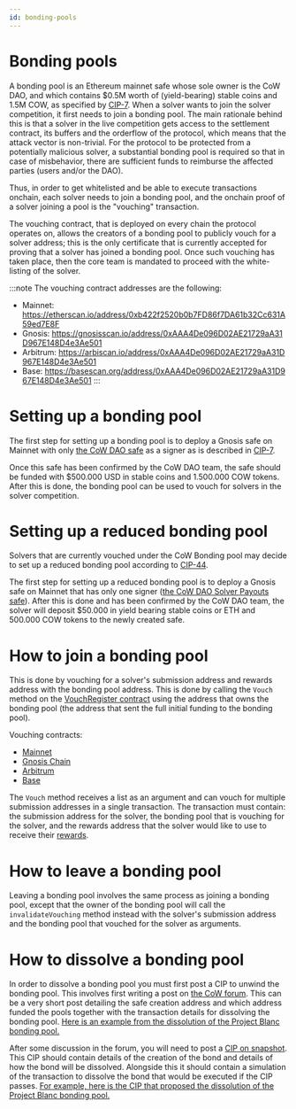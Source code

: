 ```yaml
---
id: bonding-pools
---
```


# Bonding pools

A bonding pool is an Ethereum mainnet safe whose sole owner is the CoW DAO, and which contains $0.5M worth of (yield-bearing) stable coins and 1.5M COW, as specified by [CIP-7](https://snapshot.org/#/cow.eth/proposal/0x267edf7a0bd3c771cfca763322f011ee106d8d5158612c11da29183260d1dba7). When a solver wants to join the solver competition, it first needs to join a bonding pool. The main rationale behind this is that a solver in the live competition gets access to the settlement contract, its buffers and the orderflow of the protocol, which means that the attack vector is non-trivial. For the protocol to be protected from a potentially malicious solver, a substantial bonding pool is required so that in case of misbehavior, there are sufficient funds to reimburse the affected parties (users and/or the DAO).

Thus, in order to get whitelisted and be able to execute transactions onchain, each solver needs to join a bonding pool, and the onchain proof of a solver joining a pool is the "vouching" transaction.

The vouching contract, that is deployed on every chain the protocol operates on, allows the creators of a bonding pool to publicly vouch for a solver address; this is the only certificate that is currently accepted for proving that a solver has joined a bonding pool. Once such vouching has taken place, then the core team is mandated to proceed with the white-listing of the solver.

:::note
The vouching contract addresses are the following:
- Mainnet: https://etherscan.io/address/0xb422f2520b0b7FD86f7DA61b32Cc631A59ed7E8F
- Gnosis: https://gnosisscan.io/address/0xAAA4De096D02AE21729aA31D967E148D4e3Ae501
- Arbitrum: https://arbiscan.io/address/0xAAA4De096D02AE21729aA31D967E148D4e3Ae501
- Base: https://basescan.org/address/0xAAA4De096D02AE21729aA31D967E148D4e3Ae501
:::

# Setting up a bonding pool
The first step for setting up a bonding pool is to deploy a Gnosis safe on Mainnet with only [the CoW DAO safe](https://etherscan.io/address/0xcA771eda0c70aA7d053aB1B25004559B918FE662) as a signer as is described in [CIP-7](https://snapshot.box/#/s:cow.eth/proposal/0x267edf7a0bd3c771cfca763322f011ee106d8d5158612c11da29183260d1dba7).

Once this safe has been confirmed by the CoW DAO team, the safe should be funded with $500.000 USD in stable coins and 1.500.000 COW tokens. After this is done, the bonding pool can be used to vouch for solvers in the solver competition.

# Setting up a reduced bonding pool
Solvers that are currently vouched under the CoW Bonding pool may decide to set up a reduced bonding pool according to [CIP-44](https://snapshot.box/#/s:cow.eth/proposal/0x1b6f1171633ec3d20c4370db37074aa1bd830486d4d0d6c26165915cc42d9412).

The first step for setting up a reduced bonding pool is to deploy a Gnosis safe on Mainnet that has only one signer ([the CoW DAO Solver Payouts safe](0xA03be496e67Ec29bC62F01a428683D7F9c204930)). After this is done and has been confirmed by the CoW DAO team, the solver will deposit $50.000 in yield bearing stable coins or ETH and 500.000 COW tokens to the newly created safe.

# How to join a bonding pool
This is done by vouching for a solver's submission address and rewards address with the bonding pool address. This is done by calling the `Vouch` method on the [VouchRegister contract](https://etherscan.io/address/0xb422f2520b0b7fd86f7da61b32cc631a59ed7e8f) using the address that owns the bonding pool (the address that sent the full initial funding to the bonding pool). 

Vouching contracts:
- [Mainnet](https://etherscan.io/address/0xb422f2520b0b7FD86f7DA61b32Cc631A59ed7E8F)
- [Gnosis Chain](https://gnosisscan.io/address/0xAAA4De096D02AE21729aA31D967E148D4e3Ae501)
- [Arbitrum](https://arbiscan.io/address/0xAAA4De096D02AE21729aA31D967E148D4e3Ae501)
- [Base](https://basescan.org/address/0xAAA4De096D02AE21729aA31D967E148D4e3Ae501)

The `Vouch` method receives a list as an argument and can vouch for multiple submission addresses in a single transaction. The transaction must contain: the submission address for the solver, the bonding pool that is vouching for the solver, and the rewards address that the solver would like to use to receive their [rewards](https://docs.cow.fi/cow-protocol/reference/core/auctions/rewards).

# How to leave a bonding pool
Leaving a bonding pool involves the same process as joining a bonding pool, except that the owner of the bonding pool will call the `invalidateVouching` method instead with the solver's submission address and the bonding pool that vouched for the solver as arguments.

# How to dissolve a bonding pool
In order to dissolve a bonding pool you must first post a CIP to unwind the bonding pool. This involves first writing a post on [the CoW forum](https://forum.cow.fi/). This can be a very short post detailing the safe creation address and which address funded the pools together with the transaction details for dissolving the bonding pool. [Here is an example from the dissolution of the Project Blanc bonding pool.](https://forum.cow.fi/t/cip-54-dissolve-project-blanc-bonding-pool/2645)

After some discussion in the forum, you will need to post a [CIP on snapshot](https://snapshot.box/#/s:cow.eth). This CIP should contain details of the creation of the bond and details of how the bond will be dissolved. Alongside this it should contain a simulation of the transaction to dissolve the bond that would be executed if the CIP passes. [For example, here is the CIP that proposed the dissolution of the Project Blanc bonding pool.](https://snapshot.box/#/s:cow.eth/proposal/0x2638ee59df1f402421fe69abe76cd0154ec32d8b4ad88a136318c6c8c76b210d)
